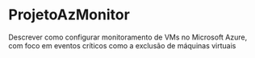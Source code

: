 # ProjetoAzMonitor
Descrever como configurar monitoramento de VMs no Microsoft Azure, com foco em eventos críticos como a exclusão de máquinas virtuais
